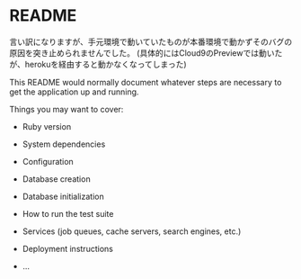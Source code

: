 # README

言い訳になりますが、手元環境で動いていたものが本番環境で動かずそのバグの原因を突き止められませんでした。
(具体的にはCloud9のPreviewでは動いたが、herokuを経由すると動かなくなってしまった)

This README would normally document whatever steps are necessary to get the
application up and running.

Things you may want to cover:

* Ruby version

* System dependencies

* Configuration

* Database creation

* Database initialization

* How to run the test suite

* Services (job queues, cache servers, search engines, etc.)

* Deployment instructions

* ...
